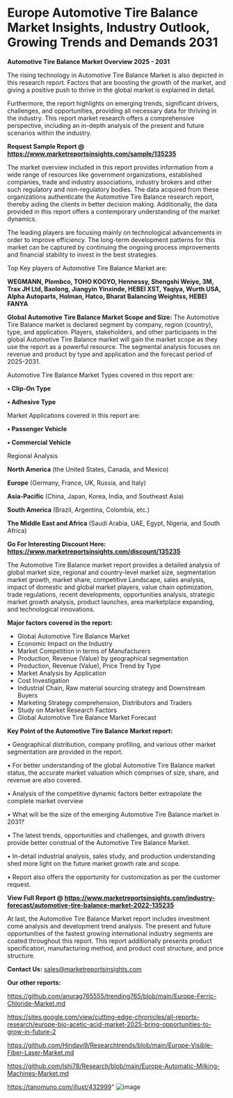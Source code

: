 # Europe Automotive Tire Balance Market Insights, Industry Outlook, Growing Trends and Demands 2031

<Strong> Automotive Tire Balance Market Overview 2025 - 2031</strong>

The rising technology in Automotive Tire Balance Market is also depicted in this research report. Factors that are boosting the growth of the market, and giving a positive push to thrive in the global market is explained in detail.

Furthermore, the report highlights on emerging trends, significant drivers, challenges, and opportunities, providing all necessary data for thriving in the industry. This report market research offers a comprehensive perspective, including an in-depth analysis of the present and future scenarios within the industry.

<strong>Request Sample Report @ <a href=https://www.marketreportsinsights.com/sample/135235>https://www.marketreportsinsights.com/sample/135235</a></strong>

The market overview included in this report provides information from a wide range of resources like government organizations, established companies, trade and industry associations, industry brokers and other such regulatory and non-regulatory bodies. The data acquired from these organizations authenticate the Automotive Tire Balance research report, thereby aiding the clients in better decision making. Additionally, the data provided in this report offers a contemporary understanding of the market dynamics.

The leading players are focusing mainly on technological advancements in order to improve efficiency. The long-term development patterns for this market can be captured by continuing the ongoing process improvements and financial stability to invest in the best strategies.

Top Key players of Automotive Tire Balance Market are:

<strong>WEGMANN, Plombco, TOHO KOGYO, Hennessy, Shengshi Weiye, 3M, Trax JH Ltd, Baolong, Jiangyin Yinxinde, HEBEI XST, Yaqiya, Wurth USA, Alpha Autoparts, Holman, Hatco, Bharat Balancing Weightss, HEBEI FANYA</strong>

<strong><b>Global Automotive Tire Balance Market Scope and Size:</b></strong>
The Automotive Tire Balance market is declared segment by company, region (country), type, and application. Players, stakeholders, and other participants in the global Automotive Tire Balance market will gain the market scope as they use the report as a powerful resource. The segmental analysis focuses on revenue and product by type and application and the forecast period of 2025-2031.

Automotive Tire Balance Market Types covered in this report are:

<strong>• Clip-On Type

• Adhesive Type</strong>

Market Applications covered in this report are:

<strong>• Passenger Vehicle

• Commercial Vehicle</strong> 

Regional Analysis

<strong>North America</strong> (the United States, Canada, and Mexico)

<strong>Europe</strong> (Germany, France, UK, Russia, and Italy)

<strong>Asia-Pacific</strong> (China, Japan, Korea, India, and Southeast Asia)

<strong>South America</strong> (Brazil, Argentina, Colombia, etc.)

<strong>The Middle East and Africa</strong> (Saudi Arabia, UAE, Egypt, Nigeria, and South Africa)

<strong>Go For Interesting Discount Here: <a href=https://www.marketreportsinsights.com/discount/135235>https://www.marketreportsinsights.com/discount/135235</a></strong>

The Automotive Tire Balance market report provides a detailed analysis of global market size, regional and country-level market size, segmentation market growth, market share, competitive Landscape, sales analysis, impact of domestic and global market players, value chain optimization, trade regulations, recent developments, opportunities analysis, strategic market growth analysis, product launches, area marketplace expanding, and technological innovations.

<strong><b>Major factors covered in the report:</b></strong>
<ul>
  <li>Global Automotive Tire Balance Market </li>
  <li>Economic Impact on the Industry</li>
  <li>Market Competition in terms of Manufacturers</li>
  <li>Production, Revenue (Value) by geographical segmentation</li>
  <li>Production, Revenue (Value), Price Trend by Type</li>
  <li>Market Analysis by Application</li>
  <li>Cost Investigation</li>
  <li>Industrial Chain, Raw material sourcing strategy and Downstream Buyers</li>
  <li>Marketing Strategy comprehension, Distributors and Traders</li>
  <li>Study on Market Research Factors</li>
  <li>Global Automotive Tire Balance Market Forecast</li>
</ul>

<strong><b>Key Point of the Automotive Tire Balance Market report:</b></strong>

• Geographical distribution, company profiling, and various other market segmentation are provided in the report.

• For better understanding of the global Automotive Tire Balance market status, the accurate market valuation which comprises of size, share, and revenue are also covered.

• Analysis of the competitive dynamic factors better extrapolate the complete market overview

• What will be the size of the emerging Automotive Tire Balance market in 2031?

• The latest trends, opportunities and challenges, and growth drivers provide better construal of the Automotive Tire Balance Market.

• In-detail industrial analysis, sales study, and production understanding shed more light on the future market growth rate and scope.

• Report also offers the opportunity for customization as per the customer request.

<strong><b>View Full Report @ <a href=https://www.marketreportsinsights.com/industry-forecast/automotive-tire-balance-market-2022-135235>https://www.marketreportsinsights.com/industry-forecast/automotive-tire-balance-market-2022-135235</a></b></strong>


At last, the Automotive Tire Balance Market report includes investment come analysis and development trend analysis. The present and future opportunities of the fastest growing international industry segments are coated throughout this report. This report additionally presents product specification, manufacturing method, and product cost structure, and price structure.

<strong>Contact Us:</strong>
sales@marketreportsinsights.com

<strong>Our other reports:</strong>

<a href=https://github.com/anurag765555/trending765/blob/main/Europe-Ferric-Chloride-Market.md>https://github.com/anurag765555/trending765/blob/main/Europe-Ferric-Chloride-Market.md</a>

<a href=https://sites.google.com/view/cutting-edge-chronicles/all-reports-research/europe-bio-acetic-acid-market-2025-bring-opportunities-to-grow-in-future-2>https://sites.google.com/view/cutting-edge-chronicles/all-reports-research/europe-bio-acetic-acid-market-2025-bring-opportunities-to-grow-in-future-2</a>

<a href=https://github.com/Hindavi9/Researchtrends/blob/main/Europe-Visible-Fiber-Laser-Market.md>https://github.com/Hindavi9/Researchtrends/blob/main/Europe-Visible-Fiber-Laser-Market.md</a>

<a href=https://github.com/Ishi78/Research/blob/main/Europe-Automatic-Milking-Machines-Market.md>https://github.com/Ishi78/Research/blob/main/Europe-Automatic-Milking-Machines-Market.md</a>

<a href=https://tanomuno.com/illust/432999>https://tanomuno.com/illust/432999</a>"
![image](https://github.com/user-attachments/assets/f5d3382d-2062-43b4-b1da-cf0df552e970)
